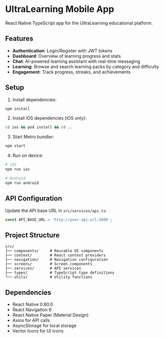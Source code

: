 # UltraLearning Mobile App

React Native TypeScript app for the UltraLearning educational platform.

## Features

- **Authentication**: Login/Register with JWT tokens
- **Dashboard**: Overview of learning progress and stats
- **Chat**: AI-powered learning assistant with real-time messaging
- **Learning**: Browse and search learning packs by category and difficulty
- **Engagement**: Track progress, streaks, and achievements

## Setup

1. Install dependencies:
```bash
npm install
```

2. Install iOS dependencies (iOS only):
```bash
cd ios && pod install && cd ..
```

3. Start Metro bundler:
```bash
npm start
```

4. Run on device:
```bash
# iOS
npm run ios

# Android
npm run android
```

## API Configuration

Update the API base URL in `src/services/api.ts`:
```typescript
const API_BASE_URL = 'http://your-api-url:5000';
```

## Project Structure

```
src/
├── components/     # Reusable UI components
├── context/        # React context providers
├── navigation/     # Navigation configuration
├── screens/        # Screen components
├── services/       # API services
├── types/          # TypeScript type definitions
└── utils/          # Utility functions
```

## Dependencies

- React Native 0.80.0
- React Navigation 6
- React Native Paper (Material Design)
- Axios for API calls
- AsyncStorage for local storage
- Vector Icons for UI icons